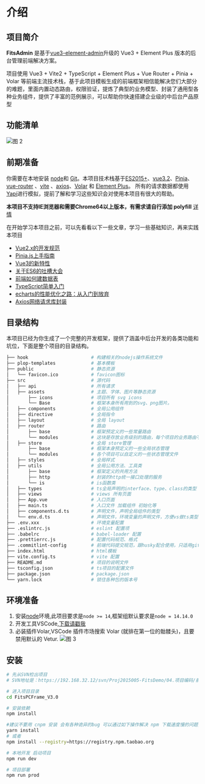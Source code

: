 # 介绍

## 项目简介
**FitsAdmin** 是基于[vue3-element-admin](https://gitee.com/youlaiorg/vue3-element-admin)升级的 Vue3 + Element Plus 版本的后台管理前端解决方案。

项目使用 Vue3 + Vite2 + TypeScript + Element Plus + Vue Router + Pinia + Volar 等前端主流技术栈，基于此项目模板生成的前端框架相信能解决您们大部分的难题，里面内置动态路由，权限验证，提炼了典型的业务模型、封装了通用型各种业务组件，提供了丰富的范例展示，可以帮助你快速搭建企业级的中后台产品原型


## 功能清单

![图 2](/images/20220810044534.png)  



## 前期准备


你需要在本地安装 [node](https://nodejs.org/en/)和 [Git](https://git-scm.com/)。本项目技术栈基于[ES2015+](https://es6.ruanyifeng.com/)、[vue3.2](https://cn.vuejs.org/)、[Pinia](https://pinia.vuejs.org/)、[vue-router](https://router.vuejs.org/zh/) 、[vite](https://vitejs.cn/) 、[axios](https://github.com/axios/axios)、[Volar](https://github.com/johnsoncodehk/volar) 和 [Element Plus](https://element-plus.org/zh-CN/#/zh-CN)。 所有的请求数据都使用[Yapi](http://192.168.32.108:8012/#/tools/yapi/)进行模拟，提前了解和学习这些知识会对使用本项目有很大的帮助。

**本项目不支持IE浏览器和需要Chrome64以上版本，有需求请自行添加 polyfill** [详情](https://github.com/PanJiaChen/vue-element-admin/wiki#babel-polyfill)

在开始学习本项目之前，可以先看看以下一些文章，学习一些基础知识，再来实践本项目

* [Vue2.x的开发规范](http://192.168.32.108:8012/#/knowledge/docs/vue2)
* [Pinia.js上手指南](http://192.168.32.108:8012/#/knowledge/docs/piniajs)
* [Vue3的新特性](http://192.168.32.108:8012/#/knowledge/docs/vue3)
* [关于ES6的吐槽大会](http://192.168.32.108:8012/#/knowledge/docs/es6)
* [前端如何建数据表](http://192.168.32.108:8012/#/knowledge/docs/newClass)
* [TypeScript简单入门](http://192.168.32.108:8012/#/knowledge/docs/ts)
* [echarts的性能优化之路：从入门到放弃](http://192.168.32.108:8012/#/hybirdapp/ionic5/docs/echarts)
* [Axios网络请求库封装](http://192.168.32.108:8012/#/hybirdapp/ionic5/docs/http)

## 目录结构

本项目已经为你生成了一个完整的开发框架，提供了涵盖中后台开发的各类功能和坑位，下面是整个项目的目录结构。

```sh
├── hook                       # 构建相关的nodejs操作系统文件
├── plop-templates             # 基本模板
├── public                     # 静态资源
│   └── favicon.ico            # favicon图标
├── src                        # 源代码
│   ├── api                    # 所有请求
│   ├── assets                 # 主题、字体、图片等静态资源
│       ├── icons              # 项目所有 svg icons
│       └── Base               # 框架本身所有用到的svg、png图片。
│   ├── components             # 全局公用组件
│   ├── directive              # 全局指令
│   ├── layout                 # 全局 layout
│   ├── router                 # 路由
│       ├── base               # 框架预定义的一些常量路由
│       └── modules            # 这块是存放业务级别的路由，每个项目的业务路由不一样
│   ├── store                  # 全局 store管理
│       ├── base               # 框架本身预定义的一些全局状态管理
│       └── modules            # 各个项目可以自定义的一些状态管理文件
│   ├── styles                 # 全局样式
│   ├── utils                  # 全局公用方法、工具类
│       ├── base               # 框架定义的共用方法
│       ├── http               # 封装的http统一接口处理的服务
│       └── is                 # is函数类
│   ├── types                  # ts全局声明的interface、type、class的类型
│   ├── views                  # views 所有页面
│   ├── App.vue                # 入口页面
│   ├── main.ts                # 入口文件 加载组件 初始化等
│   ├── components.d.ts        # 声明文件，声明全局组件的类型
│   └── env.d.ts               # 声明文件，环境变量的声明文件，方便vs做ts类型检查、提示
├── .env.xxx                   # 环境变量配置
├── .eslintrc.js               # eslint 配置项
├── .babelrc                   # babel-loader 配置
├── .prettierrc.js             # 配置代码规范、格式
├── .commitlint-config         # 前端代码提交规范，跟husky配合使用，只适用git
├── index.html                 # html模板
├── vite.config.ts             # vite 配置
├── README.md                  # 项目的说明文件
├── tsconfig.json              # ts项目的配置文件
├── package.json               # package.json
└── yarn.lock                  # 锁住各种包的版本号
```

## 环境准备
1. 安装[node](http://nodejs.cn/download/)环境,此项目要求是`node >= 14`,框架组默认要求是`node = 14.14.0`
2. 开发工具VSCode,[下载请戳我](https://code.visualstudio.com/Download)
3. 必装插件Volar,VSCode 插件市场搜索 Volar (就排在第一位的骷髅头)，且要禁用默认的 Vetur.
![图 3](/images/20220810082733.png)  

## 安装
```sh
# 先从SVN检出项目
# SVN地址是：https://192.168.32.12/svn/Proj2015005-FitsDemo/04.项目编码/前端框架/PC/FitsPCFrame_V3.0

# 进入项目目录
cd FitsPCFrame_V3.0

# 安装依赖
npm install

#建议不要用 cnpm 安装 会有各种诡异的bug 可以通过如下操作解决 npm 下载速度慢的问题, 也可以通过VPN科学上网的方式解决npm带来的问题
yarn install
# 或者
npm install --registry=https://registry.npm.taobao.org

# 本地开发 启动项目
npm run dev

# 项目部署
npm run prod
```